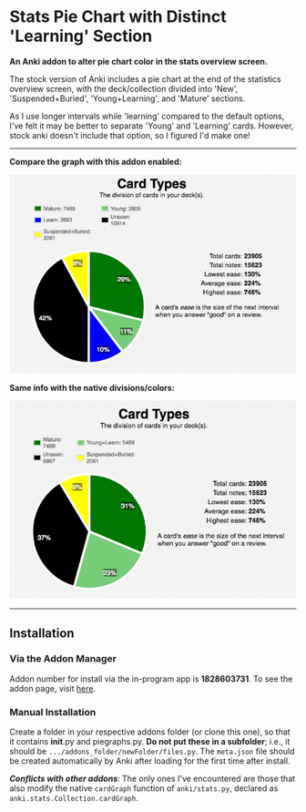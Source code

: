 # Stats Pie Chart with Distinct 'Learning' Section #

**An Anki addon to alter pie chart color in the stats overview screen.**

The stock version of Anki includes a pie chart at the end of the statistics overview screen, with the deck/collection divided into 'New', 'Suspended+Buried', 'Young+Learning', and 'Mature' sections.

As I use longer intervals while 'learning' compared to the default options, I've felt it may be better to separate 'Young' and 'Learning' cards. However, stock anki doesn't include that option, so I figured I'd make one!

---
**Compare the graph with this addon enabled:**

![picture alt](https://github.com/colinb647/pie_chart_addon/blob/master/example%20pics/pic%20with%20addon.png)

**Same info with the native divisions/colors:**

![picture alt](https://github.com/colinb647/pie_chart_addon/blob/master/example%20pics/pic%20without%20addon.png)

---
## Installation ##
### Via the Addon Manager ###
Addon number for install via the in-program app is **1828603731**. To see the addon page, visit [here](https://ankiweb.net/shared/info/1828603731).

### Manual Installation ###
Create a folder in your respective addons folder (or clone this one), so that it contains **init**.py and piegraphs.py. **Do not put these in a subfolder**; i.e., it should be `.../addons_folder/newFolder/files.py`. The `meta.json` file should be created automatically by Anki after loading for the first time after install.

**_Conflicts with other addons_**: The only ones I've encountered are those that also modify the native `cardGraph` function of `anki/stats.py`, declared as `anki.stats.Collection.cardGraph`.

